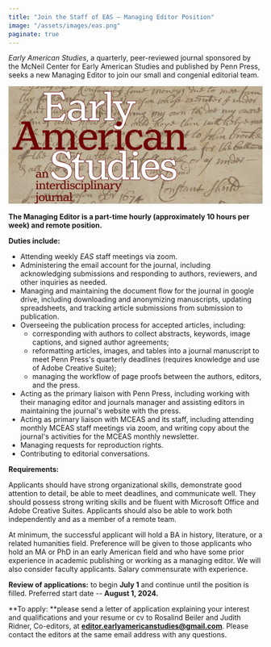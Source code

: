 ```yaml
---
title: "Join the Staff of EAS – Managing Editor Position"
image: "/assets/images/eas.png"
paginate: true   
---
```


*Early American Studies*, a quarterly, peer-reviewed journal sponsored by the McNeil Center for Early American Studies and published by Penn Press, seeks a new Managing Editor to join our small and congenial editorial team.

*![Logo](/assets/images/eas.png)*

**The Managing Editor is a part-time hourly (approximately 10 hours per week) and remote position.**

**Duties include:**

-   Attending weekly *EAS* staff meetings via zoom.
-   Administering the email account for the journal, including acknowledging submissions and responding to authors, reviewers, and other inquiries as needed.
-   Managing and maintaining the document flow for the journal in google drive, including downloading and anonymizing manuscripts, updating spreadsheets, and tracking article submissions from submission to publication.
-   Overseeing the publication process for accepted articles, including:
    -   corresponding with authors to collect abstracts, keywords, image captions, and signed author agreements;
    -   reformatting articles, images, and tables into a journal manuscript to meet Penn Press's quarterly deadlines (requires knowledge and use of Adobe Creative Suite);
    -   managing the workflow of page proofs between the authors, editors, and the press.
-   Acting as the primary liaison with Penn Press, including working with their managing editor and journals manager and assisting editors in maintaining the journal's website with the press.
-   Acting as primary liaison with MCEAS and its staff, including attending monthly MCEAS staff meetings via zoom, and writing copy about the journal's activities for the MCEAS monthly newsletter.
-   Managing requests for reproduction rights.
-   Contributing to editorial conversations.

**Requirements:**

Applicants should have strong organizational skills, demonstrate good attention to detail, be able to meet deadlines, and communicate well. They should possess strong writing skills and be fluent with Microsoft Office and Adobe Creative Suites. Applicants should also be able to work both independently and as a member of a remote team.

At minimum, the successful applicant will hold a BA in history, literature, or a related humanities field. Preference will be given to those applicants who hold an MA or PhD in an early American field and who have some prior experience in academic publishing or working as a managing editor. We will also consider faculty applicants. Salary commensurate with experience.

**Review of applications:** to begin **July 1** and continue until the position is filled. Preferred start date -- **August 1, 2024.**

**To apply: **please send a letter of application explaining your interest and qualifications and your resume or cv to Rosalind Beiler and Judith Ridner, Co-editors, at **<editor.earlyamericanstudies@gmail.com>**. Please contact the editors at the same email address with any questions.